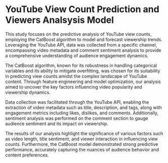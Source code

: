 # YouTube View Count Prediction and Viewers Analsysis Model
This study focuses on the predictive analysis of YouTube view counts, 
employing the CatBoost algorithm to model and forecast viewership 
trends. Leveraging the YouTube API, data was collected from a specific 
channel, encompassing video metadata and comment sentiment 
analysis to provide a comprehensive understanding of audience 
engagement dynamics. 
 
The CatBoost algorithm, known for its robustness in handling 
categorical variables and its ability to mitigate overfitting, was chosen 
for its suitability in predicting view counts amidst the complex 
landscape of YouTube content. Through feature engineering and model 
optimization, our analysis aimed to uncover the key factors influencing 
video popularity and viewership dynamics. 
 
Data collection was facilitated through the YouTube API, enabling the 
extraction of video metadata such as title, description, and tags, along 
with engagement metrics including likes, dislikes, and comments. 
Additionally, sentiment analysis was performed on the comment 
section to gauge audience sentiment and its impact on viewership. 
 
The results of our analysis highlight the significance of various factors 
such as video length, title sentiment, and viewer interaction in 
influencing view counts. Furthermore, the CatBoost model 
demonstrated strong predictive performance, accurately capturing the 
nuances of audience behavior and content preferences.
